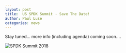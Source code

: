 ```yaml
---
layout: post
title:  US SPDK Summit - Save The Date!
author: Paul Luse
categories: news
---
```

Stay tuned... more info (including agenda) coming soon....

![](../../../../../img/blog/SPDK_Summit_2018.jpg "SPDK Summit 2018")
